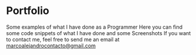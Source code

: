 # Portfolio
Some examples of what I have done as a Programmer
Here you can find some code snippets of what I have done and some Screenshots
If you want to contact me, feel free to send me an email at marcoalejandrocontacto@gmail.com
